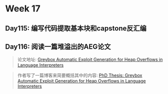 # Week 17


## Day115: 编写代码提取基本块和capstone反汇编

## Day116: 阅读一篇堆溢出的AEG论文

> 论文地址: [Greybox Automatic Exploit Generation for Heap Overflows in Language Interpreters](https://seanhn.files.wordpress.com/2020/11/heelan_phd_thesis.pdf) 

> 作者写了一篇博客来简要概括其中的内容: [PhD Thesis: Greybox Automatic Exploit Generation for Heap Overflows in Language Interpreters](https://sean.heelan.io/2020/11/18/phd-thesis-greybox-automatic-exploit-generation-for-heap-overflows-in-language-interpreters/)
